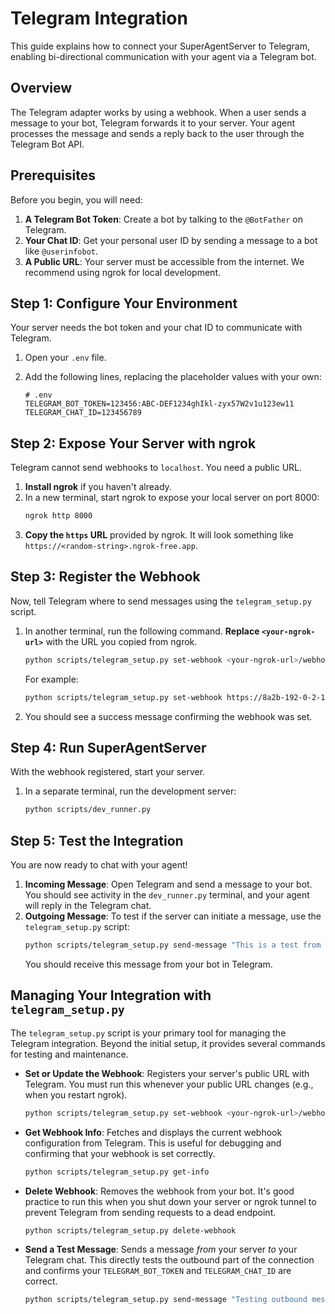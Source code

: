# Telegram Integration

This guide explains how to connect your SuperAgentServer to Telegram, enabling bi-directional communication with your agent via a Telegram bot.

## Overview

The Telegram adapter works by using a webhook. When a user sends a message to your bot, Telegram forwards it to your server. Your agent processes the message and sends a reply back to the user through the Telegram Bot API.

## Prerequisites

Before you begin, you will need:
1.  **A Telegram Bot Token**: Create a bot by talking to the `@BotFather` on Telegram.
2.  **Your Chat ID**: Get your personal user ID by sending a message to a bot like `@userinfobot`.
3.  **A Public URL**: Your server must be accessible from the internet. We recommend using ngrok for local development.

## Step 1: Configure Your Environment

Your server needs the bot token and your chat ID to communicate with Telegram.

1.  Open your `.env` file.
2.  Add the following lines, replacing the placeholder values with your own:

    ```env
    # .env
    TELEGRAM_BOT_TOKEN=123456:ABC-DEF1234ghIkl-zyx57W2v1u123ew11
    TELEGRAM_CHAT_ID=123456789
    ```

## Step 2: Expose Your Server with ngrok

Telegram cannot send webhooks to `localhost`. You need a public URL.

1.  **Install ngrok** if you haven't already.
2.  In a new terminal, start ngrok to expose your local server on port 8000:
    ```bash
    ngrok http 8000
    ```
3.  **Copy the `https` URL** provided by ngrok. It will look something like `https://<random-string>.ngrok-free.app`.

## Step 3: Register the Webhook

Now, tell Telegram where to send messages using the `telegram_setup.py` script.

1.  In another terminal, run the following command. **Replace `<your-ngrok-url>`** with the URL you copied from ngrok.
    ```bash
    python scripts/telegram_setup.py set-webhook <your-ngrok-url>/webhook/telegram
    ```
    For example:
    ```bash
    python scripts/telegram_setup.py set-webhook https://8a2b-192-0-2-1.ngrok-free.app/webhook/telegram
    ```
2.  You should see a success message confirming the webhook was set.

## Step 4: Run SuperAgentServer

With the webhook registered, start your server.

1.  In a separate terminal, run the development server:
    ```bash
    python scripts/dev_runner.py
    ```

## Step 5: Test the Integration

You are now ready to chat with your agent!

1.  **Incoming Message**: Open Telegram and send a message to your bot. You should see activity in the `dev_runner.py` terminal, and your agent will reply in the Telegram chat.
2.  **Outgoing Message**: To test if the server can initiate a message, use the `telegram_setup.py` script:
    ```bash
    python scripts/telegram_setup.py send-message "This is a test from the server."
    ```
    You should receive this message from your bot in Telegram.

## Managing Your Integration with `telegram_setup.py`

The `telegram_setup.py` script is your primary tool for managing the Telegram integration. Beyond the initial setup, it provides several commands for testing and maintenance.

-   **Set or Update the Webhook**: Registers your server's public URL with Telegram. You must run this whenever your public URL changes (e.g., when you restart ngrok).
    ```bash
    python scripts/telegram_setup.py set-webhook <your-ngrok-url>/webhook/telegram
    ```

-   **Get Webhook Info**: Fetches and displays the current webhook configuration from Telegram. This is useful for debugging and confirming that your webhook is set correctly.
    ```bash
    python scripts/telegram_setup.py get-info
    ```

-   **Delete Webhook**: Removes the webhook from your bot. It's good practice to run this when you shut down your server or ngrok tunnel to prevent Telegram from sending requests to a dead endpoint.
    ```bash
    python scripts/telegram_setup.py delete-webhook
    ```

-   **Send a Test Message**: Sends a message *from* your server *to* your Telegram chat. This directly tests the outbound part of the connection and confirms your `TELEGRAM_BOT_TOKEN` and `TELEGRAM_CHAT_ID` are correct.
    ```bash
    python scripts/telegram_setup.py send-message "Testing outbound message."
    ```
